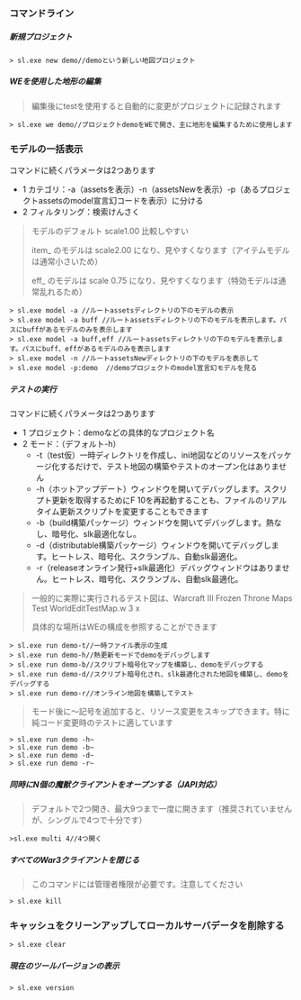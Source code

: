 ### コマンドライン

##### 新規プロジェクト

```
> sl.exe new demo//demoという新しい地図プロジェクト
```

##### WEを使用した地形の編集

> 編集後にtestを使用すると自動的に変更がプロジェクトに記録されます

```
> sl.exe we demo//プロジェクトdemoをWEで開き、主に地形を編集するために使用します
```

### モデルの一括表示

コマンドに続くパラメータは2つあります

* 1 カテゴリ：-a（assetsを表示）-n（assetsNewを表示）-p（あるプロジェクトassetsのmodel宣言幻コードを表示）に分ける
* 2 フィルタリング：検索けんさく

> モデルのデフォルト scale1.00 比較しやすい
>
> item_ のモデルは scale2.00 になり、見やすくなります（アイテムモデルは通常小さいため）
>
> eff_ のモデルは scale 0.75 になり、見やすくなります（特効モデルは通常乱れるため）

```
> sl.exe model -a //ルートassetsディレクトリの下のモデルの表示
> sl.exe model -a buff //ルートassetsディレクトリの下のモデルを表示します。パスにbuffがあるモデルのみを表示します
> sl.exe model -a buff,eff //ルートassetsディレクトリの下のモデルを表示します。パスにbuff、effがあるモデルのみを表示します
> sl.exe model -n //ルートassetsNewディレクトリの下のモデルを表示して
> sl.exe model -p:demo  //demoプロジェクトのmodel宣言幻モデルを見る
```

##### テストの実行

コマンドに続くパラメータは2つあります

* 1 プロジェクト：demoなどの具体的なプロジェクト名
* 2 モード：（デフォルト-h）
    * -t（test仮）一時ディレクトリを作成し、ini地図などのリソースをパッケージ化するだけで、テスト地図の構築やテストのオープン化はありません
    * -h（ホットアップデート）ウィンドウを開いてデバッグします。スクリプト更新を取得するためにF 10を再起動することも、ファイルのリアルタイム更新スクリプトを変更することもできます
    * -b（build構築パッケージ）ウィンドウを開いてデバッグします。熱なし、暗号化、slk最適化なし。
    * -d（distributable構築パッケージ）ウィンドウを開いてデバッグします。ヒートレス、暗号化、スクランブル、自動slk最適化。
    * -r（releaseオンライン発行+slk最適化）デバッグウィンドウはありません。ヒートレス、暗号化、スクランブル、自動slk最適化。

> 一般的に実際に実行されるテスト図は、Warcraft III Frozen Throne Maps Test WorldEditTestMap.w 3 x
>
> 具体的な場所はWEの構成を参照することができます

```
> sl.exe run demo-t//一時ファイル表示の生成
> sl.exe run demo-h//熱更新モードでdemoをデバッグします
> sl.exe run demo-b//スクリプト暗号化マップを構築し、demoをデバッグする
> sl.exe run demo-d//スクリプト暗号化され、slk最適化された地図を構築し、demoをデバッグする
> sl.exe run demo-r//オンライン地図を構築してテスト
```

> モード後に～記号を追加すると、リソース変更をスキップできます。特に純コード変更時のテストに適しています

```
> sl.exe run demo -h~
> sl.exe run demo -b~
> sl.exe run demo -d~
> sl.exe run demo -r~
```

##### 同時にN個の魔獣クライアントをオープンする（JAPI対応）

> デフォルトで2つ開き、最大9つまで一度に開きます（推奨されていませんが、シングルで4つで十分です）

```
>sl.exe multi 4//4つ開く
```

##### すべてのWar3クライアントを閉じる

> このコマンドには管理者権限が必要です。注意してください

```
> sl.exe kill
```

### キャッシュをクリーンアップしてローカルサーバデータを削除する

```
> sl.exe clear
```

##### 現在のツールバージョンの表示

```
> sl.exe version
```
